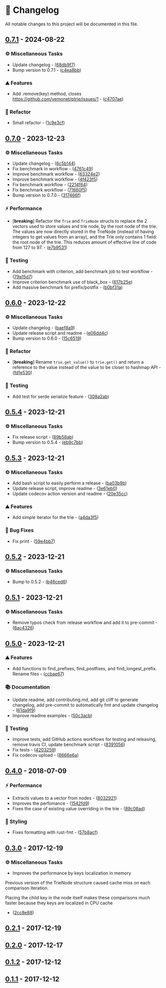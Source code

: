# 📜 Changelog

All notable changes to this project will be documented in this file.

## [0.7.1](https://github.com/vemonet/ptrie/compare/v0.7.0..v0.7.1) - 2024-08-22

### ⚙️ Miscellaneous Tasks

- Update changelog - ([68db9f7](https://github.com/vemonet/ptrie/commit/68db9f73eeacd33096baf811d9ce6e1a01aa0567))
- Bump version to 0.7.1 - ([c4ea8bb](https://github.com/vemonet/ptrie/commit/c4ea8bbb1258c3ecd5ea3e94ac8c6a0479cb5318))

### ⛰️ Features

- Add .remove(key) method, closes https://github.com/vemonet/ptrie/issues/1 - ([c4707ae](https://github.com/vemonet/ptrie/commit/c4707aea3002e88952a3dc53ba1bb13014b34648))

### 🚜 Refactor

- Small refactor - ([1c9e3cf](https://github.com/vemonet/ptrie/commit/1c9e3cfc131b075339a62c61e590f83bf03faa2f))

## [0.7.0](https://github.com/vemonet/ptrie/compare/v0.6.0..v0.7.0) - 2023-12-23

### ⚙️ Miscellaneous Tasks

- Update changelog - ([6c5b144](https://github.com/vemonet/ptrie/commit/6c5b144757a8e891f00c4277a153c33df6544479))
- Fix benchmark in workflow - ([4761c49](https://github.com/vemonet/ptrie/commit/4761c49fb7c5de66d1e17a07217bd4cefbfed5a0))
- Improve benchmark workflow - ([63324e2](https://github.com/vemonet/ptrie/commit/63324e2e4c72924ca40af252e79e7652f29867d2))
- Improve benchmark workflow - ([4f423f5](https://github.com/vemonet/ptrie/commit/4f423f526fc3f0bbf563fc84929add76ef959ca1))
- Fix benchmark workflow - ([2214f64](https://github.com/vemonet/ptrie/commit/2214f64a3681fb293454bd3c701ac8313e8f5a68))
- Fix benchmark workflow - ([71660f5](https://github.com/vemonet/ptrie/commit/71660f5395fea61e39cf648ef1f34a6120013f2b))
- Bump version to 0.7.0 - ([317466f](https://github.com/vemonet/ptrie/commit/317466fc706c9c4733fb574ea0a0de5dc87c3937))

### ⚡ Performance

- [**breaking**] Refactor the `Trie` and `TrieNode` structs to replace the 2 vectors used to store values and trie node, by the root node of the trie. The values are now directly stored in the TrieNode (instead of having integers to get values from an array), and the Trie only contains 1 field: the root node of the trie. This reduces amount of effective line of code from 127 to 97. - ([e7b9531](https://github.com/vemonet/ptrie/commit/e7b9531f146b85fd798b59dbac0b01de146042e5))

### 🧪 Testing

- Add benchmark with criterion, add benchmark job to test workflow - ([79a15d7](https://github.com/vemonet/ptrie/commit/79a15d7ddc9c24c9eca2336ad9d77163bfd1f919))
- Improve criterion benchmark use of black_box - ([617b25e](https://github.com/vemonet/ptrie/commit/617b25eef6007b88280c770d89d973349c36859b))
- Add massive benchmark for prefix/postfix - ([b0bf31a](https://github.com/vemonet/ptrie/commit/b0bf31a097a3099ddbebd801154c8929525894ae))

## [0.6.0](https://github.com/vemonet/ptrie/compare/v0.5.4..v0.6.0) - 2023-12-22

### ⚙️ Miscellaneous Tasks

- Update changelog - ([baef8a9](https://github.com/vemonet/ptrie/commit/baef8a948f6bc674c0da34c4102025dc759454e7))
- Update release script and readme - ([e06dd4c](https://github.com/vemonet/ptrie/commit/e06dd4cf4e964957a930e76a96cf9a0113304556))
- Bump version to 0.6.0 - ([15c6519](https://github.com/vemonet/ptrie/commit/15c6519949677850d9ef910940b8f5140faed87f))

### 🚜 Refactor

- [**breaking**] Rename `trie.get_value()` to `trie.get()` and return a reference to the value instead of the value to be closer to hashmap API - ([fd1e530](https://github.com/vemonet/ptrie/commit/fd1e5307825beb450c96acfaef5b7939ec894d3a))

### 🧪 Testing

- Add test for serde serialize feature - ([308a2ab](https://github.com/vemonet/ptrie/commit/308a2ab2e5d13dcbf50ebe009a15d4fc5989adca))

## [0.5.4](https://github.com/vemonet/ptrie/compare/v0.5.3..v0.5.4) - 2023-12-21

### ⚙️ Miscellaneous Tasks

- Fix release script - ([89b58ab](https://github.com/vemonet/ptrie/commit/89b58ab726512a2cd5fb905ae899660c241b2b3d))
- Bump version to 0.5.4 - ([eb9c7bb](https://github.com/vemonet/ptrie/commit/eb9c7bb6b8d36443cabbbcb38a0b09497f07219c))

## [0.5.3](https://github.com/vemonet/ptrie/compare/v0.5.2..v0.5.3) - 2023-12-21

### ⚙️ Miscellaneous Tasks

- Add bash script to easily perform a release - ([ba03b9b](https://github.com/vemonet/ptrie/commit/ba03b9b9681e3ff31ee3552776b74edecc7a8e52))
- Update release script, improve readme - ([3e61eb0](https://github.com/vemonet/ptrie/commit/3e61eb066e620bca5fd4104bdd9996d323498a34))
- Update codecov action version and readme - ([20e35cc](https://github.com/vemonet/ptrie/commit/20e35cc8a43ef60e06ac4205e31dce9b2abc5c33))

### ⛰️ Features

- Add simple iterator for the trie - ([a4da3f5](https://github.com/vemonet/ptrie/commit/a4da3f58a4e380bc7cbddf7d151d6c02c9a070a9))

### 🐛 Bug Fixes

- Fix print - ([59e4bb7](https://github.com/vemonet/ptrie/commit/59e4bb73cf9370d2337b6f46e05c948567170008))

## [0.5.2](https://github.com/vemonet/ptrie/compare/v0.5.1..v0.5.2) - 2023-12-21

### ⚙️ Miscellaneous Tasks

- Bump to 0.5.2 - ([b46ced6](https://github.com/vemonet/ptrie/commit/b46ced6bde2ce59d061b212ac6a9fbbad4faae75))

## [0.5.1](https://github.com/vemonet/ptrie/compare/v0.5.0..v0.5.1) - 2023-12-21

### ⚙️ Miscellaneous Tasks

- Remove typos check from release workflow and add it to pre-commit - ([6ac4326](https://github.com/vemonet/ptrie/commit/6ac4326d422377fe438dca7fb55ca1628497f4be))

## [0.5.0](https://github.com/vemonet/ptrie/compare/0.4.0..v0.5.0) - 2023-12-21

### ⛰️ Features

- Add functions to find_prefixes, find_postfixes, and find_longest_prefix. Rename files - ([ccbae67](https://github.com/vemonet/ptrie/commit/ccbae673304c0d052e8625f2040b2a2005afc408))

### 📚 Documentation

- Update readme, add contributing.md, add git cliff to generate changelog, add pre-commit to automatically fmt and update changelog - ([61da9f9](https://github.com/vemonet/ptrie/commit/61da9f9456793d786ca3bb04719b27aa34f95759))
- Improve readme examples - ([50c3acb](https://github.com/vemonet/ptrie/commit/50c3acb6f26157e4a27c345bfdb6ba9da38d0b38))

### 🧪 Testing

- Improve tests, add GitHub actions workflows for testing and releasing, remove travis CI, update benchmark script - ([8391056](https://github.com/vemonet/ptrie/commit/839105644ff00e1ac9a8fee08bf0c5f6eb2fddf8))
- Fix tests - ([4203259](https://github.com/vemonet/ptrie/commit/42032593f3f5886ed198043d3983bc5231f72641))
- Fix codecov upload - ([8666e6a](https://github.com/vemonet/ptrie/commit/8666e6a7eba82cdfbce4acf1d564564da9b10368))

## [0.4.0](https://github.com/vemonet/ptrie/compare/0.3.0..0.4.0) - 2018-07-09

### ⚡ Performance

- Extracts values to a vector from nodes - ([8032921](https://github.com/vemonet/ptrie/commit/8032921117659093525956f35b0bee8c2b508b5b))
- Improves the perfomance - ([1542fd9](https://github.com/vemonet/ptrie/commit/1542fd90728d6e4c5123af031b635d9c7e282e81))
- Fixes the case of existing value overriding in the trie - ([89c08ad](https://github.com/vemonet/ptrie/commit/89c08ad74d7994efc97f307f46c78b537e80a3c2))

### 🎨 Styling

- Fixes formatting with rust-fmt - ([57b8acf](https://github.com/vemonet/ptrie/commit/57b8acf6ddaed88c391a7548982fcef8fa7eb491))

## [0.3.0](https://github.com/vemonet/ptrie/compare/0.2.1..0.3.0) - 2017-12-19

### ⚙️ Miscellaneous Tasks

- Improves the performance by keys localization in memory

Previous version of the TrieNode structure caused cache miss on each
comparison iteration.

Placing the child key in the node itself makes these comparisons much
faster because they keys are localized in CPU cache
 - ([2cc8e88](https://github.com/vemonet/ptrie/commit/2cc8e882f32e99044b8e6a89a236de4accb9f5b0))

## [0.2.1](https://github.com/vemonet/ptrie/compare/0.2.0..0.2.1) - 2017-12-19

## [0.2.0](https://github.com/vemonet/ptrie/compare/0.1.2..0.2.0) - 2017-12-17

## [0.1.2](https://github.com/vemonet/ptrie/compare/0.1.1..0.1.2) - 2017-12-12

## [0.1.1](https://github.com/vemonet/ptrie/tree/0.1.1) - 2017-12-12

<!-- generated by git-cliff -->
